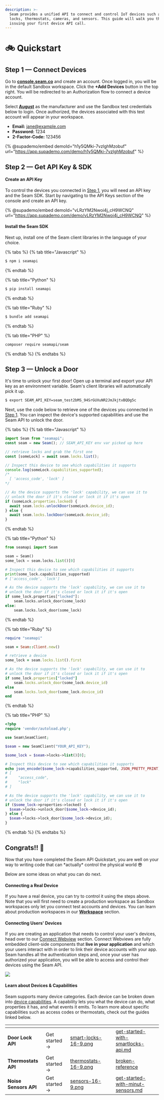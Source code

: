 ```yaml
---
description: >-
  Seam provides a unified API to connect and control IoT devices such as smart
  locks, thermostats, cameras, and sensors. This guide will walk you through
  issuing your first device API call.
---
```


# 🚲 Quickstart

## Step 1 — Connect Devices

Go to [**console.seam.co**](https://console.seam.co/) and create an account. Once logged in, you will be in the default Sandbox workspace. Click the **+Add Devices** button in the top right. You will be redirected to an Authorization flow to connect a device account.&#x20;

Select [**August**](https://august.com/) as the manufacturer and use the Sandbox test credentials below to login. Once authorized, the devices associated with this test account will appear in your workspace.

* **Email:** jane@example.com
* **Password:** 1234
* **2-Factor-Code:** 123456

{% @supademo/embed demoId="h1y5QMki-7vzlghMzobuf" url="https://app.supademo.com/demo/h1y5QMki-7vzlghMzobuf" %}

## Step 2 — Get API Key & SDK

#### Create an API Key

To control the devices you connected in [Step 1](quickstart.md#step-1-connect-devices), you will need an API key and the Seam SDK. Start by navigating to the API Keys section of the console and create an API key.&#x20;

{% @supademo/embed demoId="vLRzYM2Nwoi4j_cH9WCNQ" url="https://app.supademo.com/demo/vLRzYM2Nwoi4j_cH9WCNQ" %}

#### Install the Seam SDK

Next up, install one of the Seam client libraries in the language of your choice.

{% tabs %}
{% tab title="Javascript" %}
```sh
$ npm i seamapi
```
{% endtab %}

{% tab title="Python" %}
```sh
$ pip install seamapi
```
{% endtab %}

{% tab title="Ruby" %}
```sh
$ bundle add seamapi
```
{% endtab %}

{% tab title="PHP" %}
```sh
composer require seamapi/seam
```
{% endtab %}
{% endtabs %}



## Step 3 — Unlock a Door

It's time to unlock your first door! Open up a terminal and export your API key as an environment variable. Seam's client libraries will automatically pick it up.

```sh
$ export SEAM_API_KEY=seam_test2bMS_94SrGUXuNR2JmJkjtvBQDg5c
```

Next, use the code below to retrieve one of the devices you connected in [Step 1](quickstart.md#step-1-connect-devices). You can inspect the device's supported capabilities and use the Seam API to unlock the door.&#x20;

{% tabs %}
{% tab title="Javascript" %}
```javascript
import Seam from "seamapi";
const seam = new Seam(); // SEAM_API_KEY env var picked up here

// retrieve locks and grab the first one
const [someLock] = await seam.locks.list();

// Inspect this device to see which capabilities it supports
console.log(someLock.capabilities_supported);
/*
  [ 'access_code', 'lock' ] 
*/

// As the device supports the 'lock' capability, we can use it to
// unlock the door if it's closed or lock it if it's open
if (someLock.properties.locked) {
  await seam.locks.unlockDoor(someLock.device_id);
} else {
  await seam.locks.lockDoor(someLock.device_id);
}
```
{% endtab %}

{% tab title="Python" %}
```python
from seamapi import Seam

seam = Seam()
some_lock = seam.locks.list()[0]

# Inspect this device to see which capabilities it supports
print(some_lock.capabilities_supported)
# ['access_code', 'lock']

# As the device supports the 'lock' capability, we can use it to
# unlock the door if it's closed or lock it if it's open
if some_lock.properties["locked"]:
    seam.locks.unlock_door(some_lock)
else:
    seam.locks.lock_door(some_lock)
```
{% endtab %}

{% tab title="Ruby" %}
```ruby
require "seamapi"

seam = Seam::Client.new()

# retrieve a device
some_lock = seam.locks.list().first

# As the device supports the 'lock' capability, we can use it to
# unlock the door if it's closed or lock it if it's open
if some_lock.properties["locked"]
    seam.locks.unlock_door(some_lock.device_id)
else
    seam.locks.lock_door(some_lock.device_id)
end

```
{% endtab %}

{% tab title="PHP" %}
```php
<?php
require 'vendor/autoload.php';

use Seam\SeamClient;

$seam = new SeamClient("YOUR_API_KEY");

$some_lock = $seam->locks->list()[0];

# Inspect this device to see which capabilities it supports
echo json_encode($some_lock->capabilities_supported, JSON_PRETTY_PRINT);
# [
#     "access_code",
#     "lock"
# ]

# As the device supports the 'lock' capability, we can use it to
# unlock the door if it's closed or lock it if it's open
if ($some_lock->properties->locked) {
  $seam->locks->unlock_door($some_lock->device_id);
} else {
  $seam->locks->lock_door($some_lock->device_id);
}
```
{% endtab %}
{% endtabs %}



## Congrats!! :tada:

Now that you have completed the Seam API Quickstart, you are well on your way to writing code that can \*actually\* control the physical world :sunglasses:

Below are some ideas on what you can do next.

#### Connecting a Real Device

If you have a real device, you can try to control it using the steps above. Note that you will first need to create a production workspace as Sandbox workspaces only let you connect test accounts and devices. You can learn about production workspaces in our [**Workspace**](core-concepts/workspaces.md) section.

#### Connecting Users' Devices

If you are creating an application that needs to control your user's devices, head over to our [Connect Webview](core-concepts/connect-webviews.md) section. Connect Webviews are fully embedded client-side components that **live in your application** and which your users interact with in order to link their device accounts with your app. Seam handles all the authentication steps and, once your user has authorized your application, you will be able to access and control their devices using the Seam API.

![](<.gitbook/assets/Seam Connect.png>)

#### Learn about Devices & Capabilities

Seam supports many device categories. Each device can be broken down into [device capabilities](broken-reference). A capability lets you what the device can do, what properties it has, and what events it emits. To learn more about specific capabilities such as access codes or thermostats, check out the guides linked below.

<table data-card-size="large" data-view="cards"><thead><tr><th></th><th></th><th data-hidden data-card-cover data-type="files"></th><th data-hidden data-type="select"></th><th data-hidden data-card-target data-type="content-ref"></th></tr></thead><tbody><tr><td><strong>Door Lock API</strong></td><td>Get started →</td><td><a href=".gitbook/assets/smart-locks-16-9.png">smart-locks-16-9.png</a></td><td></td><td><a href="device-guides/get-started-with-smartlocks-api.md">get-started-with-smartlocks-api.md</a></td></tr><tr><td><strong>Thermostats API</strong></td><td>Get started →</td><td><a href=".gitbook/assets/thermostats-16-9.png">thermostats-16-9.png</a></td><td></td><td><a href="broken-reference/">broken-reference</a></td></tr><tr><td><strong>Noise</strong> <strong>Sensors API</strong></td><td>Get started →</td><td><a href=".gitbook/assets/sensors-16-9.png">sensors-16-9.png</a></td><td></td><td><a href="device-guides/get-started-with-minut-sensors.md">get-started-with-minut-sensors.md</a></td></tr></tbody></table>

